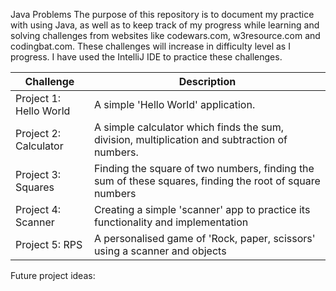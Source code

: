 Java Problems
The purpose of this repository is to document my practice with using Java, as well as to keep track of my progress while learning and solving challenges from websites like codewars.com, w3resource.com and codingbat.com. These challenges will increase in difficulty level as I progress. I have used the IntelliJ IDE to practice these challenges.

| Challenge | Description |
| --- | --- |
| Project 1: Hello World | A simple 'Hello World' application. |
| Project 2: Calculator | A simple calculator which finds the sum, division, multiplication and subtraction of numbers. |
| Project 3: Squares | Finding the square of two numbers, finding the sum of these squares, finding the root of square numbers |
| Project 4: Scanner | Creating a simple 'scanner' app to practice its functionality and implementation |
| Project 5: RPS | A personalised game of 'Rock, paper, scissors' using a scanner and objects |

Future project ideas: 
